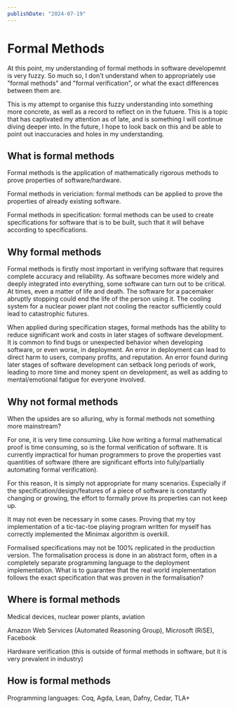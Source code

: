 ```yaml
---
publishDate: "2024-07-19"
---
```


# Formal Methods

At this point, my understanding of formal methods in software developemnt is very fuzzy. So much so, I don't understand when to appropriately use "formal methods" and "formal verification", or what the exact differences between them are.

This is my attempt to organise this fuzzy understanding into something more concrete, as well as a record to reflect on in the futuere. This is a topic that has captivated my attention as of late, and is something I will continue diving deeper into. In the future, I hope to look back on this and be able to point out inaccuracies and holes in my understanding.

## What is formal methods

Formal methods is the application of mathematically rigorous methods to prove properties of software/hardware.

Formal methods in vericiation: formal methods can be applied to prove the properties of already existing software.

Formal methods in specification: formal methods can be used to create specifications for software that is to be built, such that it will behave according to specifications.

## Why formal methods

Formal methods is firstly most important in verifying software that requires complete accuracy and reliability. As software becomes more widely and deeply integrated into everything, some software can turn out to be critical. At times, even a matter of life and death. The software for a pacemaker abruptly stopping could end the life of the person using it. The cooling system for a nuclear power plant not cooling the reactor sufficiently could lead to catastrophic futures.

When applied during specification stages, formal methods has the ability to reduce significant work and costs in later stages of software development. It is common to find bugs or unexpected behavior when developing software, or even worse, in deployment. An error in deployment can lead to direct harm to users, company profits, and reputation. An error found during later stages of software development can setback long periods of work, leading to more time and money spent on development, as well as adding to mental/emotional fatigue for everyone involved.

## Why not formal methods

When the upsides are so alluring, why is formal methods not something more mainstream?

For one, it is very time consuming. Like how writing a formal mathematical proof is time consuming, so is the formal verification of software. It is currently impractical for human programmers to prove the properties vast quantities of software (there are significant efforts into fully/partially automating formal verification).

For this reason, it is simply not appropriate for many scenarios. Especially if the specification/design/features of a piece of software is constantly changing or growing, the effort to formally prove its properties can not keep up.

It may not even be necessary in some cases. Proving that my toy implementation of a tic-tac-toe playing program written for myself has correctly implemented the Minimax algorithm is overkill.

Formalised specifications may not be 100% replicated in the production version. The formalisation process is done in an abstract form, often in a completely separate programming language to the deployment implementation. What is to guarantee that the real world implementation follows the exact specification that was proven in the formalisation?

## Where is formal methods

Medical devices, nuclear power plants, aviation

Amazon Web Services (Automated Reasoning Group), Microsoft (RiSE), Facebook

Hardware verification (this is outside of formal methods in software, but it is very prevalent in industry)

## How is formal methods

Programming languages: Coq, Agda, Lean, Dafny, Cedar, TLA+

